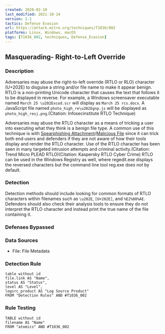 ```yaml
---
created: 2020-02-10
last_modified: 2021-10-14
version: 1.1
tactics: Defense Evasion
url: https://attack.mitre.org/techniques/T1036/002
platforms: Linux, Windows, macOS
tags: [T1036_002, techniques, Defense_Evasion]
---
```


## Masquerading- Right-to-Left Override

### Description

Adversaries may abuse the right-to-left override (RTLO or RLO) character (U+202E) to disguise a string and/or file name to make it appear benign. RTLO is a non-printing Unicode character that causes the text that follows it to be displayed in reverse. For example, a Windows screensaver executable named <code>March 25 \u202Excod.scr</code> will display as <code>March 25 rcs.docx</code>. A JavaScript file named <code>photo_high_re\u202Egnp.js</code> will be displayed as <code>photo_high_resj.png</code>.(Citation: Infosecinstitute RTLO Technique)

Adversaries may abuse the RTLO character as a means of tricking a user into executing what they think is a benign file type. A common use of this technique is with [Spearphishing Attachment](https://attack.mitre.org/techniques/T1566/001)/[Malicious File](https://attack.mitre.org/techniques/T1204/002) since it can trick both end users and defenders if they are not aware of how their tools display and render the RTLO character. Use of the RTLO character has been seen in many targeted intrusion attempts and criminal activity.(Citation: Trend Micro PLEAD RTLO)(Citation: Kaspersky RTLO Cyber Crime) RTLO can be used in the Windows Registry as well, where regedit.exe displays the reversed characters but the command line tool reg.exe does not by default.

### Detection

Detection methods should include looking for common formats of RTLO characters within filenames such as <code>\u202E</code>, <code>[U+202E]</code>, and <code>%E2%80%AE</code>. Defenders should also check their analysis tools to ensure they do not interpret the RTLO character and instead print the true name of the file containing it.

### Defenses Bypassed



### Data Sources

  - File: File Metadata
### Detection Rule

```dataview
table without id
file.link AS "Name",
status AS "Status",
level AS "Level",
logsrc_product AS "Log Source Product"
FROM "Detection Rules" AND #T1036_002
```

### Rule Testing

```dataview
TABLE without id
filename AS "Name"
FROM "atomics" AND #T1036_002
```
